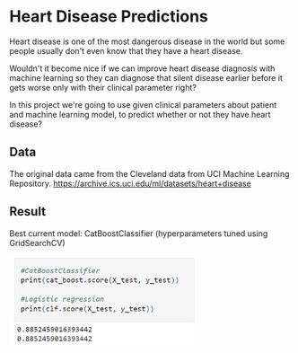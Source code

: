 # Heart Disease Predictions
Heart disease is one of the most dangerous disease in the world
but some people usually don't even know that they have a heart disease.

Wouldn't it become nice if we can improve heart disease diagnosis with machine learning so they can diagnose that silent disease earlier before it gets worse only with their clinical parameter right?

In this project we're going to use given clinical parameters about patient and machine learning model, to predict whether or not they have heart disease? 

## Data
The original data came from the Cleveland data from UCI Machine Learning Repository. https://archive.ics.uci.edu/ml/datasets/heart+disease

## Result
Best current model: CatBoostClassifier (hyperparameters tuned using GridSearchCV)

<img src="./score.png" width="330">



